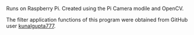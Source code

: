 Runs on Raspberry Pi.
Created using the Pi Camera modile and OpenCV.

The filter application functions of this program were obtained from GitHub user [kunalgupta777](https://github.com/kunalgupta777/OpenCV-Face-Filters).
